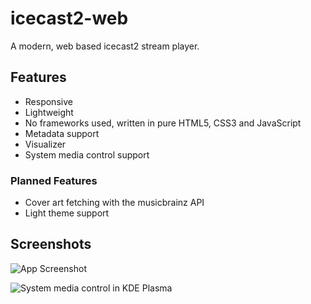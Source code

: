 
# icecast2-web


A modern, web based icecast2 stream player.




## Features

- Responsive
- Lightweight
- No frameworks used, written in pure HTML5, CSS3 and JavaScript
- Metadata support
- Visualizer
- System media control support

### Planned Features

- Cover art fetching with the musicbrainz API
- Light theme support

## Screenshots

![App Screenshot](https://github.com/HEPOSHEIKKI/icecast2-web/assets/51783206/f2a49e0c-c99a-4125-bcbf-14ba503e6703)

![System media control in KDE Plasma](https://github.com/HEPOSHEIKKI/icecast2-web/assets/51783206/a5b1589f-4d7a-4beb-9e32-967824a8b4e7)


